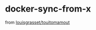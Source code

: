# docker-sync-from-x

from [louisgrasset/touitomamout](https://github.com/louisgrasset/touitomamout/)
